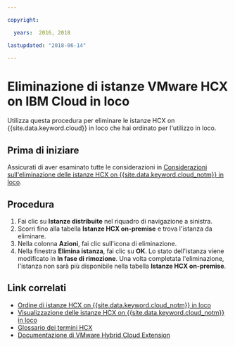```yaml
---

copyright:

  years:  2016, 2018

lastupdated: "2018-06-14"

---
```


# Eliminazione di istanze VMware HCX on IBM Cloud in loco

Utilizza questa procedura per eliminare le istanze HCX on {{site.data.keyword.cloud}} in loco che hai ordinato per l'utilizzo in loco.

## Prima di iniziare

Assicurati di aver esaminato tutte le considerazioni in [Considerazioni sull'eliminazione delle istanze HCX on {{site.data.keyword.cloud_notm}} in loco](../services/standalone_considerations.html).

## Procedura

1. Fai clic su **Istanze distribuite** nel riquadro di navigazione a sinistra.
2. Scorri fino alla tabella **Istanze HCX on-premise** e trova l'istanza da eliminare.
3. Nella colonna **Azioni**, fai clic sull'icona di eliminazione.
4. Nella finestra **Elimina istanza**, fai clic su **OK**.
   Lo stato dell'istanza viene modificato in **In fase di rimozione**. Una volta completata l'eliminazione, l'istanza non sarà più disponibile nella tabella **Istanze HCX on-premise**.

## Link correlati

* [Ordine di istanze HCX on {{site.data.keyword.cloud_notm}} in loco](standalone_orderingserviceinstances.html)
* [Visualizzazione delle istanze HCX on {{site.data.keyword.cloud_notm}} in loco](standalone_viewingserviceinstances.html)
* [Glossario dei termini HCX](hcx_glossary.html)
* [Documentazione di VMware Hybrid Cloud Extension](https://hcx.vmware.com/#vm-documentation)

